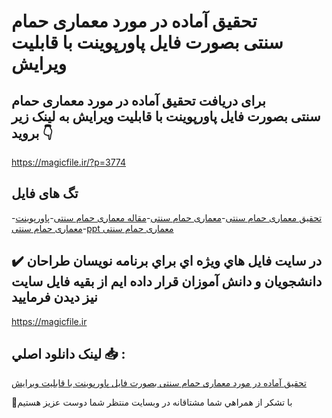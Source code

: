 # تحقیق آماده در مورد معماری حمام سنتی بصورت فایل پاورپوینت با قابلیت ویرایش

## برای دریافت تحقیق آماده در مورد معماری حمام سنتی بصورت فایل پاورپوینت با قابلیت ویرایش به لینک زیر بروید 👇

https://magicfile.ir/?p=3774

## تگ های فایل

-[تحقیق معماری حمام سنتی](https://magicfile.ir/product/%d8%aa%d8%ad%d9%82%db%8c%d9%82-%d9%85%d8%b9%d9%85%d8%a7%d8%b1%db%8c-%d8%ad%d9%85%d8%a7%d9%85-%d8%b3%d9%86%d8%aa%db%8c%d9%be%d8%a7%d9%88%d8%b1%d9%be%d9%88%db%8c%d9%86%d8%aa/)-[معماری حمام سنتی](https://magicfile.ir/product/%d8%aa%d8%ad%d9%82%db%8c%d9%82-%d9%85%d8%b9%d9%85%d8%a7%d8%b1%db%8c-%d8%ad%d9%85%d8%a7%d9%85-%d8%b3%d9%86%d8%aa%db%8c%d9%be%d8%a7%d9%88%d8%b1%d9%be%d9%88%db%8c%d9%86%d8%aa/)-[مقاله معماری حمام سنتی](https://magicfile.ir/product/%d8%aa%d8%ad%d9%82%db%8c%d9%82-%d9%85%d8%b9%d9%85%d8%a7%d8%b1%db%8c-%d8%ad%d9%85%d8%a7%d9%85-%d8%b3%d9%86%d8%aa%db%8c%d9%be%d8%a7%d9%88%d8%b1%d9%be%d9%88%db%8c%d9%86%d8%aa/)-[پاورپوینت معماری حمام سنتی](https://magicfile.ir/product/%d8%aa%d8%ad%d9%82%db%8c%d9%82-%d9%85%d8%b9%d9%85%d8%a7%d8%b1%db%8c-%d8%ad%d9%85%d8%a7%d9%85-%d8%b3%d9%86%d8%aa%db%8c%d9%be%d8%a7%d9%88%d8%b1%d9%be%d9%88%db%8c%d9%86%d8%aa/)-[ppt معماری حمام سنتی](https://magicfile.ir/product/%d8%aa%d8%ad%d9%82%db%8c%d9%82-%d9%85%d8%b9%d9%85%d8%a7%d8%b1%db%8c-%d8%ad%d9%85%d8%a7%d9%85-%d8%b3%d9%86%d8%aa%db%8c%d9%be%d8%a7%d9%88%d8%b1%d9%be%d9%88%db%8c%d9%86%d8%aa/)

## ✔️ در سايت فايل هاي ويژه اي براي برنامه نويسان طراحان دانشجويان و دانش آموزان قرار داده ايم از بقيه فايل سايت نيز ديدن فرماييد

https://magicfile.ir


## لينک دانلود اصلي 📥 :

[تحقیق آماده در مورد معماری حمام سنتی بصورت فایل پاورپوینت با قابلیت ویرایش](https://magicfile.ir/product/%d8%aa%d8%ad%d9%82%db%8c%d9%82-%d9%85%d8%b9%d9%85%d8%a7%d8%b1%db%8c-%d8%ad%d9%85%d8%a7%d9%85-%d8%b3%d9%86%d8%aa%db%8c%d9%be%d8%a7%d9%88%d8%b1%d9%be%d9%88%db%8c%d9%86%d8%aa/) 


🙏با تشکر از همراهي شما مشتاقانه در وبسایت منتظر شما دوست عزیز هستیم

